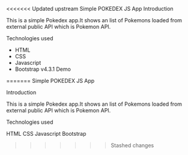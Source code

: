 <<<<<<< Updated upstream
Simple POKEDEX JS App
Introduction

This is a simple Pokedex app.It shows an list of Pokemons loaded from external public API which is Pokemon API.




Technologies used
* HTML
* CSS
* Javascript
* Bootstrap v4.3.1
Demo

=======
Simple POKEDEX JS App 

Introduction

This is a simple Pokedex app.It shows an list of Pokemons loaded from external public API which is Pokemon API.

Technologies used

HTML
CSS
Javascript
Bootstrap 
>>>>>>> Stashed changes
